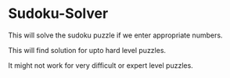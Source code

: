 # Sudoku-Solver
This will solve the sudoku puzzle if we enter appropriate numbers.

This will find solution for upto hard level puzzles.

It might not work for very difficult or expert level puzzles.
